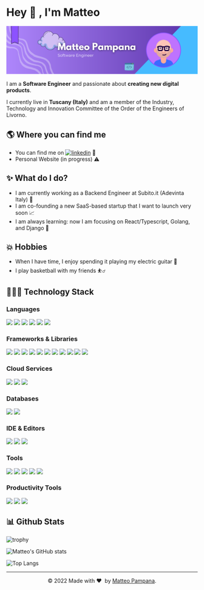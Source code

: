 # Hey 👋 , I'm Matteo

<img src="https://raw.githubusercontent.com/matteo-pampana/matteo-pampana/main/BannerGithub.png" alt="Matteo Pampana - software engineer">

I am a **Software Engineer** and passionate about **creating new digital products**.

I currently live in **Tuscany (Italy)** and am a member of the Industry, Technology and Innovation Committee of the Order of the Engineers of Livorno.

## 🌎 Where you can find me
- You can find me on [<img alt="linkedin" src="https://img.shields.io/badge/linkedin-%230077B5.svg?&style=rounded&logo=linkedin&logoColor=white" />](https://www.linkedin.com/in/matteopampana/) 💼
- Personal Website (in progress) ⚠️

## ✨ What do I do?

- I am currently working as a Backend Engineer at Subito.it (Adevinta Italy) 🏢  
- I am co-founding a new SaaS-based startup that I want to launch very soon 📈 
- I am always learning: now I am focusing on React/Typescript, Golang, and Django 📖  

## 💥 Hobbies

- When I have time, I enjoy spending it playing my electric guitar 🎸
- I play basketball with my friends ⛹️‍♂️

## 👨🏻‍💻 Technology Stack

### Languages
<p align="left">
    <img src="https://img.shields.io/badge/go-%2300ADD8.svg?style=for-the-badge&logo=go&logoColor=white" />
  <img src="https://img.shields.io/badge/TypeScript-007ACC?style=for-the-badge&logo=typescript&logoColor=white" />
  <img src="https://img.shields.io/badge/Python-14354C?style=for-the-badge&logo=python&logoColor=white" />
  <img src="https://img.shields.io/badge/HTML5-E34F26?style=for-the-badge&logo=html5&logoColor=white" />
  <img src="https://img.shields.io/badge/CSS3-1572B6?style=for-the-badge&logo=css3&logoColor=white" />
  <img src="https://img.shields.io/badge/JavaScript-323330?style=for-the-badge&logo=javascript&logoColor=F7DF1E" />
</p>

### Frameworks & Libraries
<p align="left">
<img src="https://img.shields.io/badge/Apache%20Kafka-000?style=for-the-badge&logo=apachekafka"/>
<img src="https://img.shields.io/badge/django-%23092E20.svg?style=for-the-badge&logo=django&logoColor=white"/>
<img src="https://img.shields.io/badge/DJANGO-REST-ff1709?style=for-the-badge&logo=django&logoColor=white&color=ff1709&labelColor=gray"/>
<img src="https://img.shields.io/badge/express.js-%23404d59.svg?style=for-the-badge&logo=express&logoColor=%2361DAFB"/>
  <img src="https://img.shields.io/badge/React_Native-20232A?style=for-the-badge&logo=react&logoColor=61DAFB" />
  <img src="https://img.shields.io/badge/React-20232A?style=for-the-badge&logo=react&logoColor=61DAFB" />
  <img src="https://img.shields.io/badge/redux-%23593d88.svg?style=for-the-badge&logo=redux&logoColor=white"/>
  <img src="https://img.shields.io/badge/Bootstrap-563D7C?style=for-the-badge&logo=bootstrap&logoColor=white" />
  <img src="https://img.shields.io/badge/MUI-%230081CB.svg?style=for-the-badge&logo=mui&logoColor=white"/>
  <img src="https://img.shields.io/badge/-AntDesign-%230170FE?style=for-the-badge&logo=ant-design&logoColor=white"/>
  <img src="https://img.shields.io/badge/SASS-hotpink.svg?style=for-the-badge&logo=SASS&logoColor=white" />
  
  
</p>

### Cloud Services
<p align="left">
  <img src="https://img.shields.io/badge/Amazon_AWS-232F3E?style=for-the-badge&logo=amazon-aws&logoColor=white" />
  <img src="https://img.shields.io/badge/DigitalOcean-%230167ff.svg?style=for-the-badge&logo=digitalOcean&logoColor=white"/>
  <img src="https://img.shields.io/badge/heroku-%23430098.svg?style=for-the-badge&logo=heroku&logoColor=white" />
</p>

### Databases
<p align="left">
  <img src="https://img.shields.io/badge/postgres-%23316192.svg?style=for-the-badge&logo=postgresql&logoColor=white" />
  <img src="https://img.shields.io/badge/redis-%23DD0031.svg?style=for-the-badge&logo=redis&logoColor=white"/>

</p>

### IDE & Editors
<p align="left">
  <img src="https://img.shields.io/badge/Visual_Studio_Code-0078D4?style=for-the-badge&logo=visual%20studio%20code&logoColor=white" />
  <img src="https://img.shields.io/badge/pycharm-143?style=for-the-badge&logo=pycharm&logoColor=black&color=black&labelColor=green"/>
  <img src="https://img.shields.io/badge/webstorm-143?style=for-the-badge&logo=webstorm&logoColor=white&color=black"/>
</p>

### Tools
<p align="left">
<img src="https://img.shields.io/badge/docker-%230db7ed.svg?style=for-the-badge&logo=docker&logoColor=white"/>
<img src="https://img.shields.io/badge/kubernetes-%23326ce5.svg?style=for-the-badge&logo=kubernetes&logoColor=white"/>
<img src="https://img.shields.io/badge/terraform-%235835CC.svg?style=for-the-badge&logo=terraform&logoColor=white"/>
<img src="https://img.shields.io/badge/github%20actions-%232671E5.svg?style=for-the-badge&logo=githubactions&logoColor=white"/>
<img src="https://img.shields.io/badge/-Swagger-%23Clojure?style=for-the-badge&logo=swagger&logoColor=white"/>
</p>

### Productivity Tools
<p>
  <img src="https://img.shields.io/badge/Notion-%23000000.svg?style=for-the-badge&logo=notion&logoColor=white" />
  <img src="https://img.shields.io/badge/jira-%230A0FFF.svg?style=for-the-badge&logo=jira&logoColor=white" />
  <img src="https://img.shields.io/badge/Postman-FF6C37?style=for-the-badge&logo=postman&logoColor=white" />
</p>

## 📊 Github Stats
![trophy](https://github-profile-trophy.vercel.app/?username=matteo-pampana)

![Matteo's GitHub stats](https://github-readme-stats.vercel.app/api?username=matteo-pampana)

![Top Langs](https://github-readme-stats.vercel.app/api/top-langs/?username=matteo-pampana)

---
<p align="center"> © 2022 Made with ❤️ &nbsp;by <a href="https://github.com/matteo-pampana">Matteo Pampana</a>. </p>
